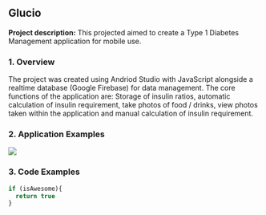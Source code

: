 ## Glucio
**Project description:** This projected aimed to create a Type 1 Diabetes Management application for mobile use. 

### 1. Overview
The project was created using Andriod Studio with JavaScript alongside a realtime database (Google Firebase) for data management. The core functions of the application are: Storage of insulin ratios, automatic calculation of insulin requirement, take photos of food / drinks, view photos taken within the application and manual calculation of insulin requirement.

### 2. Application Examples

<img src="images/dummy_thumbnail.jpg?raw=true"/>

### 3. Code Examples

```javascript
if (isAwesome){
  return true
}
```

